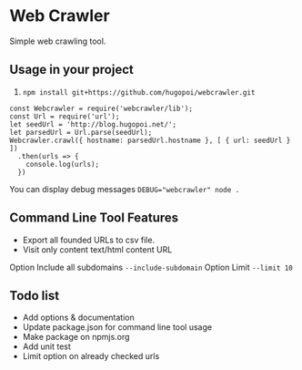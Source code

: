 # Web Crawler
Simple web crawling tool.
## Usage in your project
1. `npm install git+https://github.com/hugopoi/webcrawler.git`

```
const Webcrawler = require('webcrawler/lib');
const Url = require('url');
let seedUrl = 'http://blog.hugopoi.net/';
let parsedUrl = Url.parse(seedUrl);
Webcrawler.crawl({ hostname: parsedUrl.hostname }, [ { url: seedUrl } ])
  .then(urls => {
    console.log(urls);
  })

```

You can display debug messages `DEBUG="webcrawler" node .`

## Command Line Tool Features

* Export all founded URLs to csv file.
* Visit only content text/html content URL

Option Include all subdomains `--include-subdomain`
Option Limit `--limit 10`

## Todo list

* Add options & documentation
* Update package.json for command line tool usage
* Make package on npmjs.org
* Add unit test
* Limit option on already checked urls
